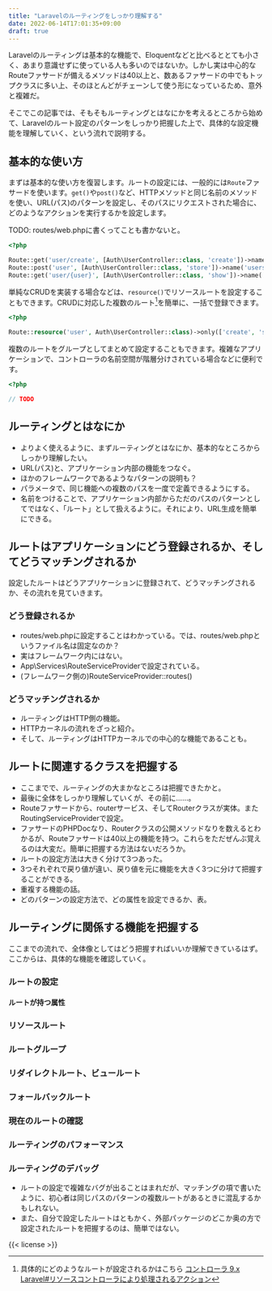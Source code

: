 ```yaml
---
title: "Laravelのルーティングをしっかり理解する"
date: 2022-06-14T17:01:35+09:00
draft: true
---
```


Laravelのルーティングは基本的な機能で、Eloquentなどと比べるととても小さく、あまり意識せずに使っている人も多いのではないか。しかし実は中心的なRouteファサードが備えるメソッドは40以上と、数あるファサードの中でもトップクラスに多い上、そのほとんどがチェーンして使う形になっているため、意外と複雑だ。

そこでこの記事では、そもそもルーティングとはなにかを考えるところから始めて、Laravelのルート設定のパターンをしっかり把握した上で、具体的な設定機能を理解していく、という流れで説明する。


## 基本的な使い方

まずは基本的な使い方を復習します。ルートの設定には、一般的には`Route`ファサードを使います。`get()`や`post()`など、HTTPメソッドと同じ名前のメソッドを使い、URL(パス)のパターンを設定し、そのパスにリクエストされた場合に、どのようなアクションを実行するかを設定します。

TODO: routes/web.phpに書くってことも書かないと。

```php
<?php

Route::get('user/create', [Auth\UserController::class, 'create'])->name('users.create');
Route::post('user', [Auth\UserController::class, 'store'])->name('users.store');
Route::get('user/{user}', [Auth\UserController::class, 'show'])->name('users.show');
```

単純なCRUDを実装する場合などは、`resource()`でリソースルートを設定することもできます。CRUDに対応した複数のルート[^crud]を簡単に、一括で登録できます。

```php
<?php

Route::resource('user', Auth\UserController::class)->only(['create', 'store', 'show']);
```

複数のルートをグループとしてまとめて設定することもできます。複雑なアプリケーションで、コントローラの名前空間が階層分けされている場合などに便利です。

```php
<?php

// TODO
```


## ルーティングとはなにか

* よりよく使えるように、まずルーティングとはなにか、基本的なところからしっかり理解したい。
* URL(パス)と、アプリケーション内部の機能をつなぐ。
* ほかのフレームワークであるようなパターンの説明も？
* パラメータで、同じ機能への複数のパスを一度で定義できるようにする。
* 名前をつけることで、アプリケーション内部からただのパスのパターンとしてではなく、「ルート」として扱えるように。それにより、URL生成を簡単にできる。


## ルートはアプリケーションにどう登録されるか、そしてどうマッチングされるか

設定したルートはどうアプリケーションに登録されて、どうマッチングされるか、その流れを見ていきます。


### どう登録されるか

* routes/web.phpに設定することはわかっている。では、routes/web.phpというファイル名は固定なのか？
* 実はフレームワーク内にはない。
* App\Services\RouteServiceProviderで設定されている。
* (フレームワーク側の)RouteServiceProvider::routes()


### どうマッチングされるか

* ルーティングはHTTP側の機能。
* HTTPカーネルの流れをざっと紹介。
* そして、ルーティングはHTTPカーネルでの中心的な機能であることも。

<!-- コラム: routes/console.phpはルートではない -->


## ルートに関連するクラスを把握する

* ここまでで、ルーティングの大まかなところは把握できたかと。
* 最後に全体をしっかり理解していくが、その前に……。
* Routeファサードから、routerサービス、そしてRouterクラスが実体。またRoutingServiceProviderで設定。
* ファサードのPHPDocなり、Routerクラスの公開メソッドなりを数えるとわかるが、Routeファサードは40以上の機能を持つ。これらをただぜんぶ覚えるのは大変だ。簡単に把握する方法はないだろうか。
* ルートの設定方法は大きく分けて3つあった。
* 3つそれぞれで戻り値が違い、戻り値を元に機能を大きく3つに分けて把握することができる。
* 重複する機能の話。
* どのパターンの設定方法で、どの属性を設定できるか、表。


## ルーティングに関係する機能を把握する

ここまでの流れで、全体像としてはどう把握すればいいか理解できているはず。ここからは、具体的な機能を確認していく。


### ルートの設定

#### ルートが持つ属性

### リソースルート

### ルートグループ

### リダイレクトルート、ビュールート

### フォールバックルート

### 現在のルートの確認

### ルーティングのパフォーマンス

### ルーティングのデバッグ

* ルートの設定で複雑なバグが出ることはまれだが、マッチングの項で書いたように、初心者は同じパスのパターンの複数ルートがあるときに混乱するかもしれない。
* また、自分で設定したルートはともかく、外部パッケージのどこか奥の方で設定されたルートを把握するのは、簡単ではない。


{{< license >}}


[^crud]: 具体的にどのようなルートが設定されるかはこちら [コントローラ 9.x Laravel#リソースコントローラにより処理されるアクション](https://readouble.com/laravel/9.x/ja/controllers.html#actions-handled-by-resource-controller)

